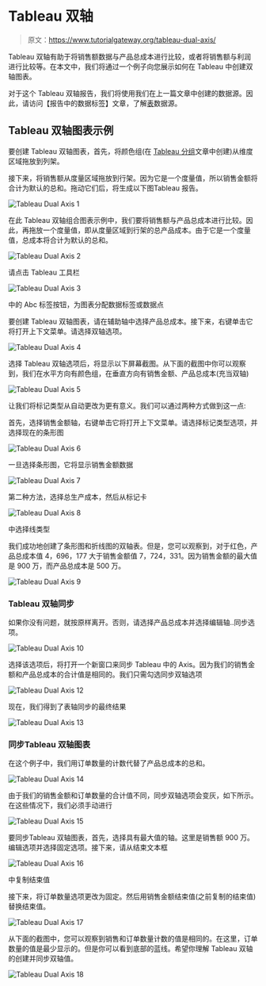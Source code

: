 # Tableau 双轴

> 原文：<https://www.tutorialgateway.org/tableau-dual-axis/>

Tableau 双轴有助于将销售额数据与产品总成本进行比较，或者将销售额与利润进行比较等。在本文中，我们将通过一个例子向您展示如何在 Tableau 中创建双轴图表。

对于这个 Tableau 双轴报告，我们将使用我们在上一篇文章中创建的数据源。因此，请访问【报告中的数据标签】文章，了解[表](https://www.tutorialgateway.org/tableau/)数据源。

## Tableau 双轴图表示例

要创建 Tableau 双轴图表，首先，将颜色组(在 [Tableau 分组](https://www.tutorialgateway.org/tableau-grouping/)文章中创建)从维度区域拖放到列架。

接下来，将销售额从度量区域拖放到行架。因为它是一个度量值，所以销售金额将合计为默认的总和。拖动它们后，将生成以下图Tableau 报告。

![Tableau Dual Axis 1](img/c0e9ec2316c2bfaac161b547c8044e85.png)

在此 Tableau 双轴组合图表示例中，我们要将销售额与产品总成本进行比较。因此，再拖放一个度量值，即从度量区域到行架的总产品成本。由于它是一个度量值，总成本将合计为默认的总和。

![Tableau Dual Axis 2](img/663869834c9369cb1330d1dddf268b04.png)

请点击 Tableau 工具栏

![Tableau Dual Axis 3](img/982a6efe3ef2b58569d1e27ba221afb8.png)

中的 Abc 标签按钮，为图表分配数据标签或数据点

要创建 Tableau 双轴图表，请在辅助轴中选择产品总成本。接下来，右键单击它将打开上下文菜单。请选择双轴选项。

![Tableau Dual Axis 4](img/1e42a406c08974a6d8d79553423a943a.png)

选择 Tableau 双轴选项后，将显示以下屏幕截图。从下面的截图中你可以观察到，我们在水平方向有颜色组，在垂直方向有销售金额、产品总成本(充当双轴)

![Tableau Dual Axis 5](img/46fcade988ea68bfc6067c1a14c01af7.png)

让我们将标记类型从自动更改为更有意义。我们可以通过两种方式做到这一点:

首先，选择销售金额轴，右键单击它将打开上下文菜单。请选择标记类型选项，并选择现在的条形图

![Tableau Dual Axis 6](img/2d55255ec22daa7d4bbaa63d63fac7f7.png)

一旦选择条形图，它将显示销售金额数据

![Tableau Dual Axis 7](img/dbfe938a5821c7478b6e3f451a9d2234.png)

第二种方法，选择总生产成本，然后从标记卡

![Tableau Dual Axis 8](img/81a5caffe266e47c24d3da01fbe10413.png)

中选择线类型

我们成功地创建了条形图和折线图的双轴表。但是，您可以观察到，对于红色，产品总成本值 4，696，177 大于销售金额值 7，724，331。因为销售金额的最大值是 900 万，而产品总成本是 500 万。

![Tableau Dual Axis 9](img/c6afb4d6d3185f497068fadb703c9b74.png)

### Tableau 双轴同步

如果你没有问题，就按原样离开。否则，请选择产品总成本并选择编辑轴..同步选项。

![Tableau Dual Axis 10](img/b57b700ce21e9ff2fd6977ac7af207fc.png)

选择该选项后，将打开一个新窗口来同步 Tableau 中的 Axis。因为我们的销售金额和产品总成本的合计值是相同的。我们只需勾选同步双轴选项

![Tableau Dual Axis 12](img/385420ecf58d1f1693b9a61eb7419496.png)

现在，我们得到了表轴同步的最终结果

![Tableau Dual Axis 13](img/f2652fff7c806e50f3957edf8c2b825f.png)

### 同步Tableau 双轴图表

在这个例子中，我们用订单数量的计数代替了产品总成本的总和。

![Tableau Dual Axis 14](img/fdf5cd92fccdb5c82a7c4ca0c691066f.png)

由于我们的销售金额和订单数量的合计值不同，同步双轴选项会变灰，如下所示。在这些情况下，我们必须手动进行

![Tableau Dual Axis 15](img/3fb81b85293b381732ea0abd481413fc.png)

要同步Tableau 双轴图表，首先，选择具有最大值的轴。这里是销售额 900 万。编辑选项并选择固定选项。接下来，请从结束文本框

![Tableau Dual Axis 16](img/2f109eba1b5cca77ad6ffd11b26bd370.png)

中复制结束值

接下来，将订单数量选项更改为固定。然后用销售金额结束值(之前复制的结束值)替换结束值。

![Tableau Dual Axis 17](img/5fd1d1587cc54e51c749e5c7e30ae02c.png)

从下面的截图中，您可以观察到销售和订单数量计数的值是相同的。在这里，订单数量的值是最少显示的。但是你可以看到底部的蓝线。希望你理解 Tableau 双轴的创建并同步双轴值。

![Tableau Dual Axis 18](img/171e0705565e33e4f024a30716e79da6.png)